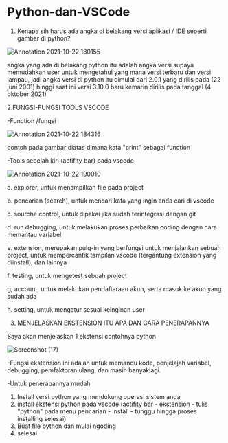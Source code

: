 # Python-dan-VSCode


1. Kenapa sih harus ada angka di belakang versi aplikasi / IDE seperti gambar di python?

![Annotation 2021-10-22 180155](https://user-images.githubusercontent.com/92988781/138536446-f99ed3e5-b014-4b21-ad96-d915bbbb5c8e.png)

angka yang ada di belakang python itu adalah angka versi supaya memudahkan user untuk mengetahui yang mana versi terbaru dan versi lampau, 
jadi angka versi di python itu dimulai dari 2.0.1 yang dirilis pada (22 juni 2001) hinggi saat ini versi 3.10.0 baru kemarin dirilis pada tanggal (4 oktober 2021)


2.FUNGSI-FUNGSI TOOLS VSCODE

-Function /fungsi

![Annotation 2021-10-22 184316](https://user-images.githubusercontent.com/92988781/138538041-6c51fa71-a851-4a5c-b98c-9bfd62126c31.png)

contoh pada gambar diatas dimana kata "print" sebagai function


-Tools sebelah kiri (actifity bar) pada vscode

![Annotation 2021-10-22 190010](https://user-images.githubusercontent.com/92988781/138538657-7737ed8f-dc7f-4fd6-8862-e094062922b3.png)

a.  explorer, untuk menampilkan file pada project 

b.  pencarian (search), untuk mencari kata yang ingin anda cari di vscode

c.  sourche control, untuk dipakai jika sudah terintegrasi dengan git

d.  run debugging, untuk melakukan proses perbaikan coding dengan cara memantau variabel

e.  extension, merupakan pulg-in yang berfungsi untuk menjalankan sebuah project, untuk mempercantik tampilan vscode (tergantung extension yang diinstall), dan lainnya

f.  testing, untuk mengetest sebuah project

g,  account, untuk melakukan pendaftaraan akun, serta masuk ke akun yang sudah ada

h.  setting, untuk mengatur sesuai keinginan user




3. MENJELASKAN EKSTENSION ITU APA DAN CARA PENERAPANNYA


Saya akan menjelaskan 1 ekstensi contohnya python

![Screenshot (17)](https://user-images.githubusercontent.com/92988781/138539964-68c08c1c-8d18-4842-9b66-83925765056e.png)

-Fungsi ekstension ini adalah untuk memandu kode, penjelajah variabel, debugging, pemfaktoran ulang, dan masih banyaklagi.

-Untuk penerapannya mudah
1. Install versi python yang mendukung operasi sistem anda
2. install ekstensi python pada vscode (actifity bar - ekstension - tulis "python" pada menu pencarian - install - tunggu hingga proses installing selesai)
3. Buat file python dan mulai ngoding
4. selesai.
